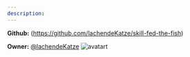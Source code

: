 ```yaml
---
description: 
---
```



**Github:** (https://github.com/lachendeKatze/skill-fed-the-fish)

**Owner:** [@lachendeKatze](https://github.com/lachendeKatze) ![avatart](https://avatars0.githubusercontent.com/u/21974795?v=4)

